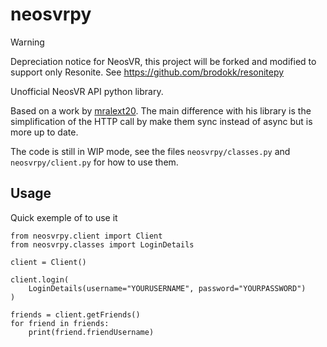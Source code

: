 # neosvrpy

> [!WARNING]  
> Depreciation notice for NeosVR, this project will be forked and modified to support only Resonite.
> See https://github.com/brodokk/resonitepy

Unofficial NeosVR API python library.

Based on a work by [mralext20](https://github.com/mralext20/neos.py). The main
difference with his library is the simplification of the HTTP call by make them
sync instead of async but is more up to date.

The code is still in WIP mode, see the files `neosvrpy/classes.py` and
`neosvrpy/client.py` for how to use them.

## Usage

Quick exemple of to use it

```
from neosvrpy.client import Client
from neosvrpy.classes import LoginDetails

client = Client()

client.login(
    LoginDetails(username="YOURUSERNAME", password="YOURPASSWORD")
)

friends = client.getFriends()
for friend in friends:
    print(friend.friendUsername)
```
